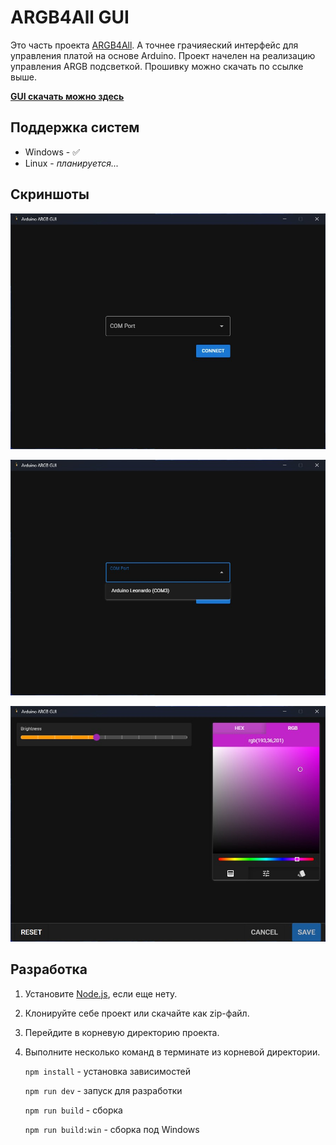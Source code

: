# ARGB4All GUI

Это часть проекта [ARGB4All](https://github.com/lazenyuk-dmitry/ARGB4All).
А точнее грачияеский интерфейс для управления платой на основе Arduino.
Проект начелен на реализацию управления ARGB подсветкой. Прошивку можно скачать по ссылке выше.

**[GUI скачать можно здесь](https://github.com/lazenyuk-dmitry/ARGB4All_GUI/releases/latest)**

## Поддержка систем

- Windows - :white_check_mark:
- Linux - *планируется...*

## Скриншоты

![First screen](/_images/first-screen.jpg)

![First screen 2](/_images/first-screen-2.jpg)

![Main screen](/_images/main-screen.jpg)

## Разработка

1. Установите [Node.js](https://nodejs.org/en/download), если еще нету.
1. Клонируйте себе проект или скачайте как zip-файл.
1. Перейдите в корневую директорию проекта.
1. Выполните несколько команд в терминате из корневой директории.

   `npm install` - установка зависимостей

   `npm run dev` - запуск для разработки

   `npm run build` - сборка

   `npm run build:win` - сборка под Windows

